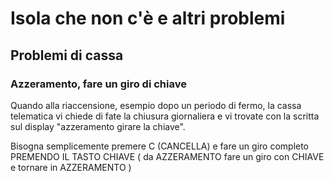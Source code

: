 # Isola che non c'è e altri problemi

## Problemi di cassa

### Azzeramento, fare un giro di chiave

Quando alla riaccensione, esempio dopo un periodo di fermo, la cassa telematica vi chiede di fate la chiusura giornaliera e vi trovate con la scritta sul display "azzeramento girare la chiave".

Bisogna semplicemente premere C (CANCELLA) e fare un giro completo PREMENDO IL TASTO CHIAVE ( da AZZERAMENTO fare un giro con CHIAVE e tornare in AZZERAMENTO )
